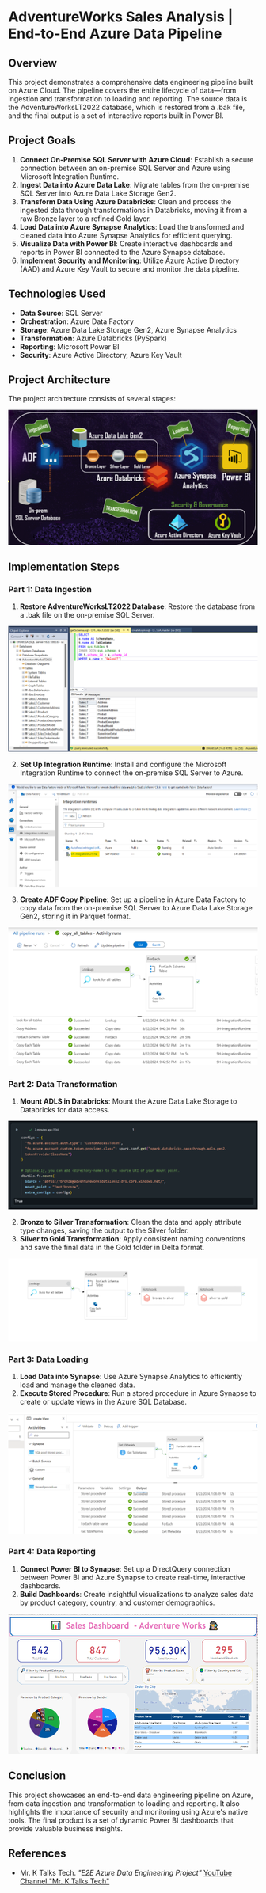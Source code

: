 # AdventureWorks Sales Analysis | End-to-End Azure Data Pipeline

## Overview
This project demonstrates a comprehensive data engineering pipeline built on Azure Cloud. The pipeline covers the entire lifecycle of data—from ingestion and transformation to loading and reporting. The source data is the AdventureWorksLT2022 database, which is restored from a .bak file, and the final output is a set of interactive reports built in Power BI.

## Project Goals
1. **Connect On-Premise SQL Server with Azure Cloud**: Establish a secure connection between an on-premise SQL Server and Azure using Microsoft Integration Runtime.
2. **Ingest Data into Azure Data Lake**: Migrate tables from the on-premise SQL Server into Azure Data Lake Storage Gen2.
3. **Transform Data Using Azure Databricks**: Clean and process the ingested data through transformations in Databricks, moving it from a raw Bronze layer to a refined Gold layer.
4. **Load Data into Azure Synapse Analytics**: Load the transformed and cleaned data into Azure Synapse Analytics for efficient querying.
5. **Visualize Data with Power BI**: Create interactive dashboards and reports in Power BI connected to the Azure Synapse database.
6. **Implement Security and Monitoring**: Utilize Azure Active Directory (AAD) and Azure Key Vault to secure and monitor the data pipeline.

## Technologies Used
- **Data Source**: SQL Server
- **Orchestration**: Azure Data Factory
- **Storage**: Azure Data Lake Storage Gen2, Azure Synapse Analytics
- **Transformation**: Azure Databricks (PySpark)
- **Reporting**: Microsoft Power BI
- **Security**: Azure Active Directory, Azure Key Vault

## Project Architecture
The project architecture consists of several stages:

![AdventureWorks Architecture](assets/architecture.png)

## Implementation Steps
### Part 1: Data Ingestion
1. **Restore AdventureWorksLT2022 Database**: Restore the database from a .bak file on the on-premise SQL Server.

![Restore Database](assets/restore-database.png)

2. **Set Up Integration Runtime**: Install and configure the Microsoft Integration Runtime to connect the on-premise SQL Server to Azure.

![Integration Runtime](assets/integrationruntime.png)

3. **Create ADF Copy Pipeline**: Set up a pipeline in Azure Data Factory to copy data from the on-premise SQL Server to Azure Data Lake Storage Gen2, storing it in Parquet format.

![ADF pipeline](assets/data-ingestion.png)

### Part 2: Data Transformation
1. **Mount ADLS in Databricks**: Mount the Azure Data Lake Storage to Databricks for data access.

![Storage Mount](assets/storagemnt.png)

2. **Bronze to Silver Transformation**: Clean the data and apply attribute type changes, saving the output to the Silver folder.
3. **Silver to Gold Transformation**: Apply consistent naming conventions and save the final data in the Gold folder in Delta format.

![ADB pipeline](assets/databricks-pipeline.png)

### Part 3: Data Loading
1. **Load Data into Synapse**: Use Azure Synapse Analytics to efficiently load and manage the cleaned data.
2. **Execute Stored Procedure**: Run a stored procedure in Azure Synapse to create or update views in the Azure SQL Database.

![AS pipeline](assets/views-pipeline.png)

### Part 4: Data Reporting
1. **Connect Power BI to Synapse**: Set up a DirectQuery connection between Power BI and Azure Synapse to create real-time, interactive dashboards.
2. **Build Dashboards**: Create insightful visualizations to analyze sales data by product category, country, and customer demographics.

![AW Dashboard](assets/adventureworks-dashboard.png)

## Conclusion
This project showcases an end-to-end data engineering pipeline on Azure, from data ingestion and transformation to loading and reporting. It also highlights the importance of security and monitoring using Azure's native tools. The final product is a set of dynamic Power BI dashboards that provide valuable business insights.

## References
- Mr. K Talks Tech. *"E2E Azure Data Engineering Project"* [YouTube Channel "Mr. K Talks Tech"](https://www.youtube.com/watch?v=iQ41WqhHglk&t=3624s)

